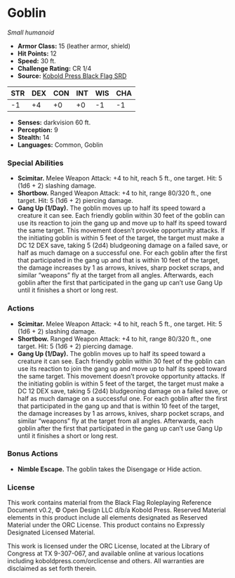 # Goblin

*Small humanoid*

- **Armor Class:** 15 (leather armor, shield)
- **Hit Points:** 12
- **Speed:** 30 ft.
- **Challenge Rating:** CR 1/4
- **Source:** [Kobold Press Black Flag SRD](https://koboldpress.com/black-flag-roleplaying/)

| STR | DEX | CON | INT | WIS | CHA |
| --- | --- | --- | --- | --- | --- |
| -1 | +4 | +0 | +0 | -1 | -1 |

- **Senses:** darkvision 60 ft.
- **Perception:** 9
- **Stealth:** 14
- **Languages:** Common, Goblin

### Special Abilities

- **Scimitar.** Melee Weapon Attack: +4 to hit, reach 5 ft., one target. Hit: 5 (1d6 + 2) slashing damage.
- **Shortbow.** Ranged Weapon Attack: +4 to hit, range 80/320 ft., one target. Hit: 5 (1d6 + 2) piercing damage.
- **Gang Up (1/Day).** The goblin moves up to half its speed toward a creature it can see. Each friendly goblin within 30 feet of the goblin can use its reaction to join the gang up and move up to half its speed toward the same target. This movement doesn’t provoke opportunity attacks. If the initiating goblin is within 5 feet of the target, the target must make a DC 12 DEX save, taking 5 (2d4) bludgeoning damage on a failed save, or half as much damage on a successful one. For each goblin after the first that participated in the gang up and that is within 10 feet of the target, the damage increases by 1 as arrows, knives, sharp pocket scraps, and similar “weapons” fly at the target from all angles. Afterwards, each goblin after the first that participated in the gang up can’t use Gang Up until it finishes a short or long rest.

### Actions

- **Scimitar.** Melee Weapon Attack: +4 to hit, reach 5 ft., one target. Hit: 5 (1d6 + 2) slashing damage.
- **Shortbow.** Ranged Weapon Attack: +4 to hit, range 80/320 ft., one target. Hit: 5 (1d6 + 2) piercing damage.
- **Gang Up (1/Day).** The goblin moves up to half its speed toward a creature it can see. Each friendly goblin within 30 feet of the goblin can use its reaction to join the gang up and move up to half its speed toward the same target. This movement doesn’t provoke opportunity attacks. If the initiating goblin is within 5 feet of the target, the target must make a DC 12 DEX save, taking 5 (2d4) bludgeoning damage on a failed save, or half as much damage on a successful one. For each goblin after the first that participated in the gang up and that is within 10 feet of the target, the damage increases by 1 as arrows, knives, sharp pocket scraps, and similar “weapons” fly at the target from all angles. Afterwards, each goblin after the first that participated in the gang up can’t use Gang Up until it finishes a short or long rest.

### Bonus Actions

- **Nimble Escape.** The goblin takes the Disengage or Hide action.

### License

This work contains material from the Black Flag Roleplaying Reference Document v0.2, © Open Design LLC d/b/a Kobold Press. Reserved Material elements in this product include all elements designated as Reserved Material under the ORC License. This product contains no Expressly Designated Licensed Material.

This work is licensed under the ORC License, located at the Library of Congress at TX 9-307-067, and available online at various locations including koboldpress.com/orclicense and others. All warranties are disclaimed as set forth therein.

